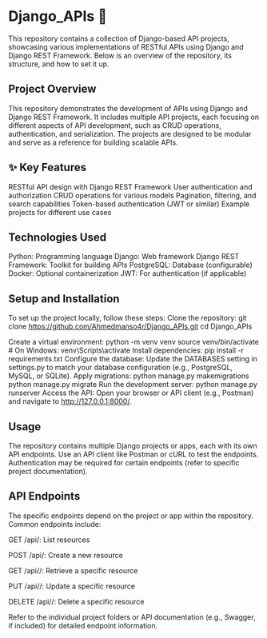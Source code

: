 # Django_APIs 🚀

This repository contains a collection of Django-based API projects, showcasing various implementations of RESTful APIs using Django and Django REST Framework. Below is an overview of the repository, its structure, and how to set it up.

## Project Overview

This repository demonstrates the development of APIs using Django and Django REST Framework. It includes multiple API projects, each focusing on different aspects of API development, such as CRUD operations, authentication, and serialization. The projects are designed to be modular and serve as a reference for building scalable APIs.

## ✨ Key Features

RESTful API design with Django REST Framework
User authentication and authorization
CRUD operations for various models
Pagination, filtering, and search capabilities
Token-based authentication (JWT or similar)
Example projects for different use cases

## Technologies Used

Python: Programming language
Django: Web framework
Django REST Framework: Toolkit for building APIs
PostgreSQL: Database (configurable)
Docker: Optional containerization
JWT: For authentication (if applicable)

## Setup and Installation

To set up the project locally, follow these steps:
Clone the repository:
git clone https://github.com/Ahmedmanso4r/Django_APIs.git
cd Django_APIs

Create a virtual environment:
python -m venv venv
source venv/bin/activate  # On Windows: venv\Scripts\activate
Install dependencies:
pip install -r requirements.txt
Configure the database: Update the DATABASES setting in settings.py to match your database configuration (e.g., PostgreSQL, MySQL, or SQLite).
Apply migrations:
python manage.py makemigrations
python manage.py migrate
Run the development server:
python manage.py runserver
Access the API: Open your browser or API client (e.g., Postman) and navigate to http://127.0.0.1:8000/.

## Usage

The repository contains multiple Django projects or apps, each with its own API endpoints.
Use an API client like Postman or cURL to test the endpoints.
Authentication may be required for certain endpoints (refer to specific project documentation).

## API Endpoints

The specific endpoints depend on the project or app within the repository. Common endpoints include:

GET /api/: List resources

POST /api/: Create a new resource

GET /api/<id>/: Retrieve a specific resource

PUT /api/<id>/: Update a specific resource

DELETE /api/<id>/: Delete a specific resource

Refer to the individual project folders or API documentation (e.g., Swagger, if included) for detailed endpoint information.
